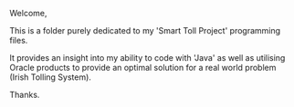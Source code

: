 Welcome,

This is a folder purely dedicated to my 'Smart Toll Project' programming files.

It provides an insight into my ability to code with 'Java' as well as utilising Oracle products to provide an optimal solution for a real world problem (Irish Tolling System).

Thanks.

